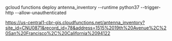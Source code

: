 gcloud functions deploy antenna_inventory --runtime python37 --trigger-http --allow-unauthenticated

https://us-central1-cbr-gis.cloudfunctions.net/antenna_inventory?site_id=CNU0871&record_id=78&address=1515%2019th%20Avenue%2C%20San%20Francisco%2C%20California%2094122
